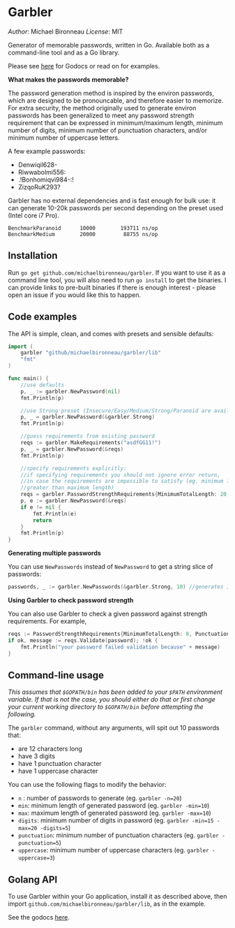 # Garbler

*Author*: Michael Bironneau
*License*: MIT

Generator of memorable passwords, written in Go. Available both as a command-line tool and as a Go library.

Please see [here](http://godoc.org/github.com/michaelbironneau/garbler/lib) for Godocs or read on for examples.

**What makes the passwords memorable?**

The password generation method is inspired by the environ passwords, which are designed to be pronouncable, and therefore easier to memorize. For extra security, the method originally used to generate environ passwords has been generalized to meet any password strength requirement that can be expressed in minimum/maximum length, minimum number of digits, minimum number of punctuation characters, and/or minimum number of uppercase letters.

A few example passwords:

* Denwiqil628-
* Riwwabolmi556:
* .!Bonhomiqvi984-:!
* ZizqoRuK293?

Garbler has no external dependencies and is fast enough for bulk use: it can generate 10-20k passwords per second depending on the preset used (Intel core i7 Pro).

```
BenchmarkParanoid	   10000	    193711 ns/op
BenchmarkMedium	       20000	     88755 ns/op
```

## Installation

Run `go get github.com/michaelbironneau/garbler`. If you want to use it as a command line tool, you will also need to run `go install` to get the binaries. I can provide links to pre-built binaries if there is enough interest - please open an issue if you would like this to happen.


## Code examples

The API is simple, clean, and comes with presets and sensible defaults:
```go
import (
	garbler "github/michaelbironneau/garbler/lib"
	"fmt"
)

func main() {
	//use defaults
	p, _ := garbler.NewPassword(nil)
	fmt.Println(p)

	//use Strong preset (Insecure/Easy/Medium/Strong/Paranoid are available)
	p, _ = garbler.NewPassword(&garbler.Strong)
	fmt.Println(p)

	//guess requirements from existing password
	reqs := garbler.MakeRequirements("asdfGG11!")
	p, _ = garbler.NewPassword(&reqs)
	fmt.Println(p)

	//specify requirements explicitly:
	//if specifying requirements you should not ignore error return,
	//in case the requirements are impossible to satisfy (eg. minimum length is
    //greater than maximum length)
	reqs = garbler.PasswordStrengthRequirements{MinimumTotalLength: 20, Digits:10}
	p, e := garbler.NewPassword(&reqs)
	if e != nil {
		fmt.Println(e)
		return
	}
	fmt.Println(p)
}
```

**Generating multiple passwords**

You can use `NewPasswords` instead of `NewPassword` to get a string slice of passwords:
```go
passwords, _ := garbler.NewPasswords(&garbler.Strong, 10) //generates 10 passwords with Strong preset
```

**Using Garbler to check password strength**

You can also use Garbler to check a given password against strength requirements. For example,

```go
reqs := PasswordStrengthRequirements{MinimumTotalLength: 8, Punctuation: 1, Uppercase: 1, Digits: 1}
if ok, message := reqs.Validate(password); !ok {
	fmt.Println("your password failed validation because" + message)
}
```

## Command-line usage

*This assumes that `$GOPATH/bin` has been added to your `$PATH` environment variable. If that is not the case, you should either do that or first change your current working directory to `$GOPATH/bin` before attempting the following.*

The `garbler` command, without any arguments, will spit out 10 passwords that:

* are 12 characters long
* have 3 digits
* have 1 punctuation character
* have 1 uppercase character

You can use the following flags to modify the behavior:

* `n` : number of passwords to generate (eg. `garbler -n=20`)
* `min`: minimum length of generated password (eg. `garbler -min=10`)
* `max`: maximum length of generated password (eg. `garbler -max=10`)
* `digits`: minimum number of digits in password (eg. `garbler -min=15 -max=20 -digits=5`)
* `punctuation`: minimum number of punctuation characters (eg. `garbler -punctuation=5`)
* `uppercase`: minimum number of uppercase characters (eg. `garbler -uppercase=3`)

## Golang API

To use Garbler within your Go application, install it as described above, then import `github.com/michaelbironneau/garbler/lib`, as in the example.

See the godocs [here](http://godoc.org/github.com/michaelbironneau/garbler/lib).
